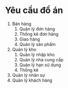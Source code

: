 # Yêu cầu đồ án
1. Bán hàng
   1. Quản lý đơn hàng
   2. Thống kê đơn hàng
   3. Giao hàng
   4. Quản lý sản phẩm
2. Quản lý kho
   1. Quản lý nhập kho
   2. Quản lý nhà cung cấp
   3. Quản lý hạn sử dụng
   4. Thống kê
3. Quản lý nhân sự
4. Quản lý khách hàng
